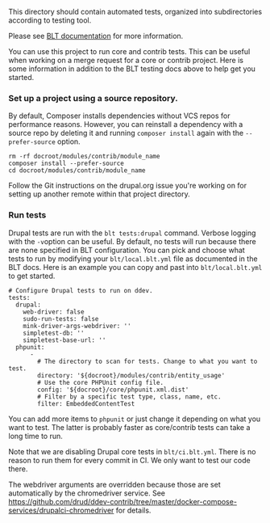 This directory should contain automated tests, organized into subdirectories according to testing tool.

Please see [BLT documentation](http://blt.readthedocs.io/en/latest/readme/testing) for more information.

You can use this project to run core and contrib tests. This can be useful when
working on a merge request for a core or contrib project. Here is some
information in addition to the BLT testing docs above to help get you started.

### Set up a project using a source repository.
By default, Composer installs dependencies without VCS repos for performance
reasons. However, you can reinstall a dependency with a source repo by deleting
it and running `composer install` again with the `--prefer-source` option.
```
rm -rf docroot/modules/contrib/module_name
composer install --prefer-source
cd docroot/modules/contrib/module_name
```
Follow the Git instructions on the drupal.org issue you're working on for
setting up another remote within that project directory.

### Run tests
Drupal tests are run with the `blt tests:drupal` command. Verbose logging with
the `-v`option can be useful. By default, no tests will run because there are
none specified in BLT configuration. You can pick and choose what tests to run
by modifying your `blt/local.blt.yml` file as documented in the BLT docs. Here
is an example you can copy and past into `blt/local.blt.yml` to get started.
```
# Configure Drupal tests to run on ddev.
tests:
  drupal:
    web-driver: false
    sudo-run-tests: false
    mink-driver-args-webdriver: ''
    simpletest-db: ''
    simpletest-base-url: ''
  phpunit:
      -
        # The directory to scan for tests. Change to what you want to test.
        directory: '${docroot}/modules/contrib/entity_usage'
        # Use the core PHPUnit config file.
        config: '${docroot}/core/phpunit.xml.dist'
        # Filter by a specific test type, class, name, etc.
        filter: EmbeddedContentTest
```

You can add more items to `phpunit` or just change it depending on what you
want to test. The latter is probably faster as core/contrib tests can take a
long time to run.

Note that we are disabling Drupal core tests in `blt/ci.blt.yml`. There is no
reason to run them for every commit in CI. We only want to test our code there.

The webdriver arguments are overridden because those are set automatically by
the chromedriver service. See https://github.com/drud/ddev-contrib/tree/master/docker-compose-services/drupalci-chromedriver
for details.
